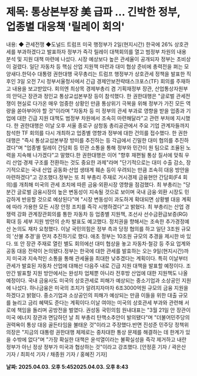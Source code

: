 # **제목: 통상본부장 美 급파 … 긴박한 정부, 업종별 대응책 '릴레이 회의'**

  내용: ◆ 관세전쟁 ◆도널드 트럼프 미국 행정부가 2일(현지시간) 한국에 26% 상호관세를 부과하겠다고 발표하자 정부가 즉각 릴레이 대책회의를 열고 범정부 차원의 내용 분석 및 지원 대책 마련에 나섰다. 시장 예상보다 높은 관세율이 공개되자 정부는 초비상이 걸렸다. 일단 자동차 등 핵심 산업 지원책 마련과 대미 협상 준비에 총력전을 펴는 모양새다.한덕수 대통령 권한대행 국무총리는 트럼프 행정부가 상호관세 정책을 발표한 직후인 3일 오전 7시 정부서울청사에서 긴급 경제안보전략태스크포스(TF) 회의를 주재하고 내용을 보고받았다. 회의엔 최상목 경제부총리 겸 기획재정부 장관, 산업통상자원부의 안덕근 장관과 정인교 통상교섭본부장 등이 참석했다. 한 권한대행은 "글로벌 관세전쟁이 현실로 다가온 매우 엄중한 상황인 만큼 통상위기 극복을 위해 정부가 가진 모든 역량을 쏟아부어야 할 것"이라며 "자동차 등 미 정부의 관세 부과로 영향을 받을 업종과 기업에 대한 긴급 지원 대책도 범정부 차원에서 조속히 마련해달라"고 관련 부처에 지시했다. 한 권한대행은 이날 오후 서울 종로구 삼청동 총리공관에서 주요 기업 관계자들까지 참석한 TF 회의를 다시 개최하고 업종별 영향과 정부에 대한 건의를 접수했다. 한 권한대행은 "즉시 통상교섭본부장 방미를 추진하는 등 각급에서 긴밀한 대미 협의를 추진하겠다"며 "업종별 릴레이 간담회 등 민관 소통을 통해 정부와 민간이 원 팀으로 조율된 노력을 지속해 나가겠다"고 말했다.한 권한대행은 이어 "향후 재편될 통상 질서에 맞춰 우리 산업·경제 구조를 전환하는 것도 중요한 과제"라며 "단기적으로는 대미 수출 감소, 장기적으로는 국내 산업 공동화·산업 생태계 훼손 등이 우려되는 만큼 조속히 대응 방안을 마련하겠다"고 강조했다.정부는 또 최 부총리 주재로 거시경제 금융현안 간담회(F4 회의)를 개최해 미국의 관세 조치에 따른 금융·외환시장 영향을 점검했다. 최 부총리는 "당분간 글로벌 금융시장의 높은 변동성이 지속될 것으로 보이며 국내 금융·외환 시장도 민감하게 반응할 것으로 예상된다"며 "시장 변동성이 과도하게 확대되면 상황별 대응 계획에 따라 가용한 모든 시장 안정 조치를 즉각 시행하겠다"고 밝혔다. 최 부총리는 산업 경쟁력 강화 관계장관회의를 통한 자동차 등 업종별 지원책, 조선사 선수금환급보증(RG) 확대 등 세부 지원 방안의 순차 발표도 예고했다. 정치권을 향해서는 조속한 추가경정예산 논의도 재차 요청했다. 이날 국민의힘은 정부 측과 당정 협의를 하고 일단 3조원 규모의 '산불 추경'을 먼저 추진하기로 했다. 애초 정부는 10조원 규모의 추경을 제시한 바 있다. 또 안 장관 주재로 열린 별도 회의에선 대미 협상을 놓고 자동차·철강 등 주요 업계와 공동 대응 전략이 논의됐다.정부는 한국에 대한 관세를 발효하는 오는 9일(현지시간)까지 미국과 지속적인 소통을 통해 관세율을 최대한 낮추겠다는 계획이다. 특히 이날부터 관세가 발효된 자동차 산업에 대해선 다음주 내로 긴급 지원 대책을 발표할 예정이다. 조만간 발표할 지원 방안에서는 완성차 업체뿐 아니라 전후방 산업에 대한 지원책도 나올 예정이다. 국내 금융사도 미국의 상호관세로 피해가 예상되는 중소기업과 소상공인 지원에 나섰다. 하나금융은 미국의 조치가 알려지자마자 6조3000억원 규모의 금융 지원을 하겠다고 밝혔다. 중소기업과 소상공인의 피해가 예상되는 만큼 이들을 위한 대출 규모를 늘리고 금리 혜택도 준다는 계획이다.이날 여야는 미국의 상호관세 부과와 관련해 서로에 책임을 돌리며 공방전을 벌였다. 권성동 국민의힘 원내대표는 "3월 21일 안 장관이 미국 에너지 장관과 면담하던 날 최 부총리 탄핵소추안이 발의됐다"며 "더불어민주당의 권력욕이 통상 대응 골든타임을 불태운 것"이라고 주장했다.반면 진성준 민주당 정책위의장은 "지금의 대통령 권한대행 체제로는 중차대한 통상 문제를 해결하는 데 한계가 있을 수밖에 없다"며 "가장 확실한 대책은 윤석열이라는 불확실성을 즉각 제거하고 내란 정부가 아닌 정상 정부가 미국과 협상하는 것"이라고 강조했다. [안정훈 기자 / 곽은산 기자 / 최희석 기자 / 채종원 기자 / 홍혜진 기자]

  **날짜: 2025.04.03. 오후 5:452025.04.03. 오후 8:43**